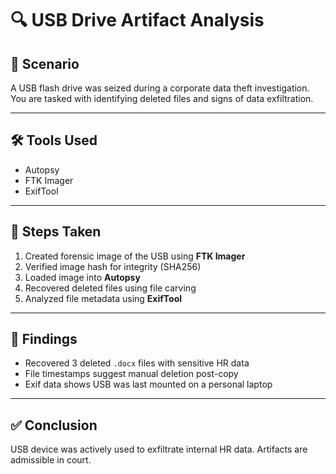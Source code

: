 # 🔍 USB Drive Artifact Analysis

## 🧩 Scenario
A USB flash drive was seized during a corporate data theft investigation. You are tasked with identifying deleted files and signs of data exfiltration.

---

## 🛠️ Tools Used
- Autopsy
- FTK Imager
- ExifTool

---

## 🧪 Steps Taken
1. Created forensic image of the USB using **FTK Imager**
2. Verified image hash for integrity (SHA256)
3. Loaded image into **Autopsy**
4. Recovered deleted files using file carving
5. Analyzed file metadata using **ExifTool**

---

## 📌 Findings
- Recovered 3 deleted `.docx` files with sensitive HR data
- File timestamps suggest manual deletion post-copy
- Exif data shows USB was last mounted on a personal laptop

---

## ✅ Conclusion
USB device was actively used to exfiltrate internal HR data. Artifacts are admissible in court.
